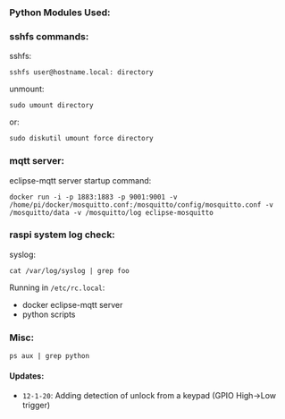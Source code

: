 

### Python Modules Used:


### sshfs commands:

sshfs:

    sshfs user@hostname.local: directory

unmount:

    sudo umount directory

or:

    sudo diskutil umount force directory

### mqtt server:

eclipse-mqtt server startup command:

    docker run -i -p 1883:1883 -p 9001:9001 -v /home/pi/docker/mosquitto.conf:/mosquitto/config/mosquitto.conf -v /mosquitto/data -v /mosquitto/log eclipse-mosquitto

### raspi system log check:

syslog:

    cat /var/log/syslog | grep foo

Running in `/etc/rc.local`:
 - docker eclipse-mqtt server
 - python scripts

### Misc:

    ps aux | grep python

#### Updates:
- `12-1-20`: Adding detection of unlock from a keypad (GPIO High->Low trigger)